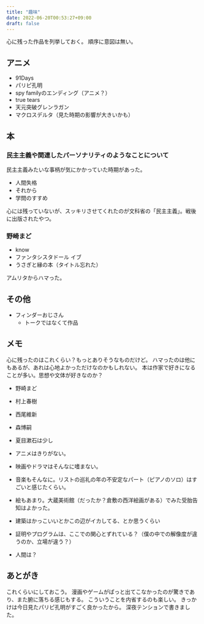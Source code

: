 ```yaml
---
title: "趣味"
date: 2022-06-20T00:53:27+09:00
draft: false
---
```


心に残った作品を列挙しておく。
順序に意図は無い。

## アニメ

- 91Days
- パリピ孔明
- spy familyのエンディング（アニメ？）
- true tears
- 天元突破グレンラガン
- マクロスデルタ（見た時期の影響が大きいかも）

## 本

### 民主主義や関連したパーソナリティのようなことについて

民主主義みたいな事柄が気にかかっていた時期があった。

- 人間失格
- それから
- 学問のすすめ

心には残っていないが、スッキリさせてくれたのが文科省の「民主主義」。戦後に出版されたやつ。

### 野崎まど

- know
- ファンタシスタドール イブ
- うさぎと縁の本（タイトル忘れた）

アムリタからハマった。

## その他

- フィンダーおじさん
  - トークではなくて作品

## メモ

心に残ったのはこれくらい？もっとありそうなものだけど。
ハマったのは他にもあるが、あれは心地よかっただけなのかもしれない。
本は作家で好きになることが多い。思想や文体が好きなのか？

- 野崎まど
- 村上春樹
- 西尾維新
- 森博嗣
- 夏目漱石は少し

- アニメはきりがない。
- 映画やドラマはそんなに嗜まない。
- 音楽もそんなに。リストの巡礼の年の不安定なパート（ピアノのソロ）はすごいと感じたくらい。
- 絵もあまり。大蔵美術館（だったか？倉敷の西洋絵画がある）でみた受胎告知はよかった。
- 建築はかっこいいとかこの辺がイカしてる、とか思うくらい
- 証明やプログラムは、ここでの関心とずれている？（僕の中での解像度が違うのか、立場が違う？）
- 人間は？

## あとがき

これくらいにしておこう。
漫画やゲームがぱっと出てこなかったのが驚きであり、また腑に落ちる感じもする。
こういうことを内省するのも楽しい。
きっかけは今日見たパリピ孔明がすごく良かったから。
深夜テンションで書きました。
